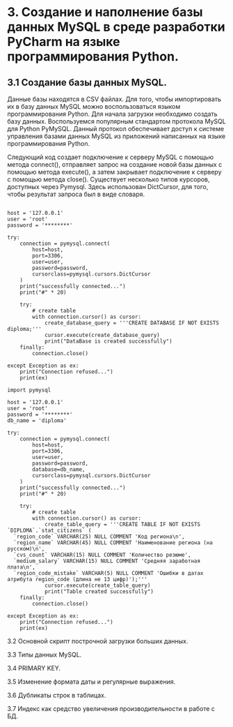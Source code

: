 # 3. Создание и наполнение базы данных MySQL в среде разработки PyCharm на языке программирования Python.

## 3.1 Создание базы данных MySQL.

Данные базы находятся в CSV файлах. Для того, чтобы импортировать их в базу данных MySQL можно воспользоваться языком 
программирования Python.
Для начала загрузки необходимо создать базу данных.
Воспользуемся популярным стандартом протокола MySQL для Python PyMySQL. Данный протокол обеспечивает доступ к системе управления 
базами данных MySQL из приложений написанных на языке программирования Python.

Следующий код создает подключение к серверу MySQL с помощью метода connect(), отправляет запрос на создание новой базы данных с 
помощью метода execute(), а затем закрывает подключение к серверу с помощью метода close().
Существует несколько типов курсоров, доступных через Pymysql. Здесь использован DictCursor, для того, чтобы результат запроса 
был в виде словаря.

```import pymysql

host = '127.0.0.1'
user = 'root'
password = '********'

try:
    connection = pymysql.connect(
        host=host,
        port=3306,
        user=user,
        password=password,
        cursorclass=pymysql.cursors.DictCursor
    )
    print("successfully connected...")
    print("#" * 20)

    try:
        # create table
        with connection.cursor() as cursor:
            create_database_query = '''CREATE DATABASE IF NOT EXISTS diploma;'''
            cursor.execute(create_database_query)
            print("DataBase is created successfully")
    finally:
        connection.close()

except Exception as ex:
    print("Connection refused...")
    print(ex)

```


```
import pymysql

host = '127.0.0.1'
user = 'root'
password = '********'
db_name = 'diploma'

try:
    connection = pymysql.connect(
        host=host,
        port=3306,
        user=user,
        password=password,
        database=db_name,
        cursorclass=pymysql.cursors.DictCursor
    )
    print("successfully connected...")
    print("#" * 20)

    try:
        # create table
        with connection.cursor() as cursor:
            create_table_query = '''CREATE TABLE IF NOT EXISTS `DIPLOMA`.`stat_citizens` (
  `region_code` VARCHAR(25) NULL COMMENT 'Код региона\n',
  `region_name` VARCHAR(45) NULL COMMENT 'Наименование региона (на русском)\n',
  `cvs_count` VARCHAR(15) NULL COMMENT 'Количество резюме',
  `medium_salary` VARCHAR(15) NULL COMMENT 'Средняя заработная плата\n',
  `region_code_mistake` VARCHAR(5) NULL COMMENT 'Ошибки в датах атрибута region_code (длина не 13 цифр)');'''
            cursor.execute(create_table_query)
            print("Table created successfully")
    finally:
        connection.close()

except Exception as ex:
    print("Connection refused...")
    print(ex)

```

3.2 Основной скрипт построчной загрузки больших данных.

3.3 Типы данных MySQL.

3.4 PRIMARY KEY.

3.5 Изменение формата даты и регулярные выражения.

3.6 Дубликаты строк в таблицах.

3.7 Индекс как средство увеличения производительности в работе с БД.
